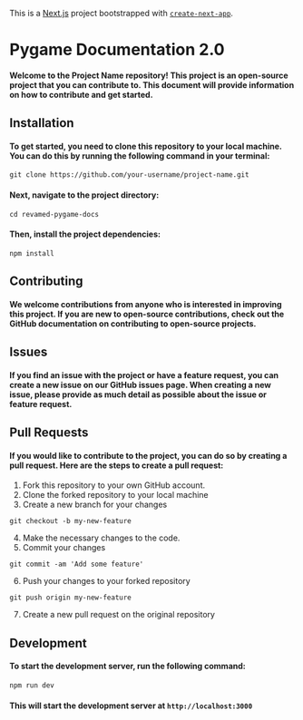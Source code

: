 This is a [Next.js](https://nextjs.org/) project bootstrapped with [`create-next-app`](https://github.com/vercel/next.js/tree/canary/packages/create-next-app).

# Pygame Documentation 2.0
#### Welcome to the Project Name repository! This project is an open-source project that you can contribute to. This document will provide information on how to contribute and get started.

## Installation
#### To get started, you need to clone this repository to your local machine. You can do this by running the following command in your terminal:

```terminal
git clone https://github.com/your-username/project-name.git
```

#### Next, navigate to the project directory:

```terminal
cd revamed-pygame-docs
```

#### Then, install the project dependencies:

```terminal
npm install
```

## Contributing

#### We welcome contributions from anyone who is interested in improving this project. If you are new to open-source contributions, check out the GitHub documentation on contributing to open-source projects.

## Issues

#### If you find an issue with the project or have a feature request, you can create a new issue on our GitHub issues page. When creating a new issue, please provide as much detail as possible about the issue or feature request.

## Pull Requests

#### If you would like to contribute to the project, you can do so by creating a pull request. Here are the steps to create a pull request:

1. Fork this repository to your own GitHub account.
2. Clone the forked repository to your local machine
3. Create a new branch for your changes

```terminal
git checkout -b my-new-feature
```
4. Make the necessary changes to the code.
5. Commit your changes

```terminal
git commit -am 'Add some feature'

```
6. Push your changes to your forked repository

```terminal
git push origin my-new-feature
```

7. Create a new pull request on the original repository

## Development
#### To start the development server, run the following command: 
```terminal
npm run dev
```
#### This will start the development server at `http://localhost:3000`

